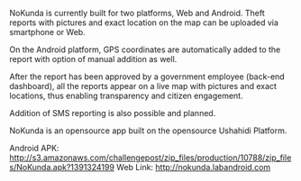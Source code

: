 NoKunda is currently built for two platforms, Web and Android. Theft reports with pictures and exact location on the map can be uploaded via smartphone or Web.

On the Android platform, GPS coordinates are automatically added to the report with option of manual addition as well.

After the report has been approved by a government employee (back-end dashboard), all the reports appear on a live map with pictures and exact locations, thus enabling transparency and citizen engagement.

Addition of SMS reporting is also possible and planned.

NoKunda is an opensource app built on the opensource Ushahidi Platform.

Android APK: http://s3.amazonaws.com/challengepost/zip_files/production/10788/zip_files/NoKunda.apk?1391324199
Web Link: http://nokunda.labandroid.com
